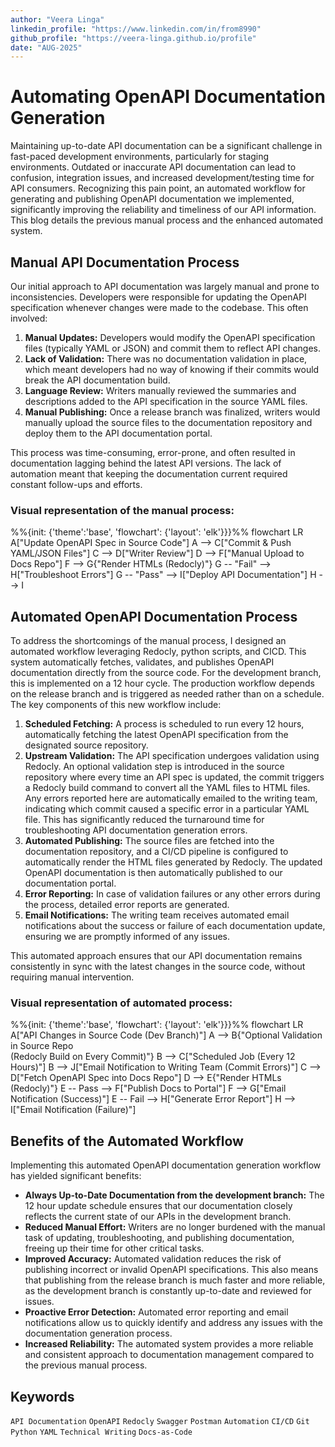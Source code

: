 ```yaml
---
author: "Veera Linga"
linkedin_profile: "https://www.linkedin.com/in/from8990"
github_profile: "https://veera-linga.github.io/profile"
date: "AUG-2025"
---
```


# Automating OpenAPI Documentation Generation

Maintaining up-to-date API documentation can be a significant challenge in fast-paced development environments, particularly for staging environments. Outdated or inaccurate API documentation can lead to confusion, integration issues, and increased development/testing time for API consumers. Recognizing this pain point, an automated workflow for generating and publishing OpenAPI documentation we implemented, significantly improving the reliability and timeliness of our API information. This blog details the previous manual process and the enhanced automated system.

## Manual API Documentation Process

Our initial approach to API documentation was largely manual and prone to inconsistencies. Developers were responsible for updating the OpenAPI specification whenever changes were made to the codebase. This often involved:

1. **Manual Updates:** Developers would modify the OpenAPI specification files (typically YAML or JSON) and commit them to reflect API changes.  
2. **Lack of Validation:** There was no documentation validation in place, which meant developers had no way of knowing if their commits would break the API documentation build.  
3. **Language Review:** Writers manually reviewed the summaries and descriptions added to the API specification in the source YAML files.  
4. **Manual Publishing:** Once a release branch was finalized, writers would manually upload the source files to the documentation repository and deploy them to the API documentation portal.  

This process was time-consuming, error-prone, and often resulted in documentation lagging behind the latest API versions. The lack of automation meant that keeping the documentation current required constant follow-ups and efforts.

### Visual representation of the manual process:

<div class="mermaid">
%%{init: {'theme':'base', 'flowchart': {'layout': 'elk'}}}%%
flowchart LR
  A["Update OpenAPI Spec in Source Code"]
  A --> C["Commit & Push YAML/JSON Files"]
  C --> D["Writer Review"]
  D --> F["Manual Upload to Docs Repo"]
  F --> G{"Render HTMLs (Redocly)"}
  G -- "Fail" --> H["Troubleshoot Errors"]
  G -- "Pass" --> I["Deploy API Documentation"]
  H --> I
</div>

## Automated OpenAPI Documentation Process

To address the shortcomings of the manual process, I designed an automated workflow leveraging Redocly, python scripts, and CICD. This system automatically fetches, validates, and publishes OpenAPI documentation directly from the source code. For the development branch, this is implemented on a 12 hour cycle. The production workflow depends on the release branch and is triggered as needed rather than on a schedule. The key components of this new workflow include:

1. **Scheduled Fetching:** A process is scheduled to run every 12 hours, automatically fetching the latest OpenAPI specification from the designated source repository.  
2. **Upstream Validation:** The API specification undergoes validation using Redocly. An optional validation step is introduced in the source repository where every time an API spec is updated, the commit triggers a Redocly build command to convert all the YAML files to HTML files. Any errors reported here are automatically emailed to the writing team, indicating which commit caused a specific error in a particular YAML file. This has significantly reduced the turnaround time for troubleshooting API documentation generation errors.  
3. **Automated Publishing:** The source files are fetched into the documentation repository, and a CI/CD pipeline is configured to automatically render the HTML files generated by Redocly. The updated OpenAPI documentation is then automatically published to our documentation portal.  
4. **Error Reporting:** In case of validation failures or any other errors during the process, detailed error reports are generated.  
5. **Email Notifications:** The writing team receives automated email notifications about the success or failure of each documentation update, ensuring we are promptly informed of any issues.  

This automated approach ensures that our API documentation remains consistently in sync with the latest changes in the source code, without requiring manual intervention.

### Visual representation of automated process:

<div class="mermaid">
%%{init: {'theme':'base', 'flowchart': {'layout': 'elk'}}}%%
flowchart LR
  A["API Changes in Source Code (Dev Branch)"]
  A --> B{"Optional Validation in Source Repo</br>(Redocly Build on Every Commit)"}
  B --> C["Scheduled Job (Every 12 Hours)"]
  B --> J["Email Notification to Writing Team (Commit Errors)"]
  C --> D["Fetch OpenAPI Spec into Docs Repo"]
  D --> E{"Render HTMLs (Redocly)"}
  E -- Pass --> F["Publish Docs to Portal"]
  F --> G["Email Notification (Success)"]
  E -- Fail --> H["Generate Error Report"]
  H --> I["Email Notification (Failure)"]
</div>

## Benefits of the Automated Workflow

Implementing this automated OpenAPI documentation generation workflow has yielded significant benefits:

* **Always Up-to-Date Documentation from the development branch:** The 12 hour update schedule ensures that our documentation closely reflects the current state of our APIs in the development branch.  
* **Reduced Manual Effort:** Writers are no longer burdened with the manual task of updating, troubleshooting, and publishing documentation, freeing up their time for other critical tasks.  
* **Improved Accuracy:** Automated validation reduces the risk of publishing incorrect or invalid OpenAPI specifications. This also means that publishing from the release branch is much faster and more reliable, as the development branch is constantly up-to-date and reviewed for issues.  
* **Proactive Error Detection:** Automated error reporting and email notifications allow us to quickly identify and address any issues with the documentation generation process.  
* **Increased Reliability:** The automated system provides a more reliable and consistent approach to documentation management compared to the previous manual process.  

## Keywords

`API Documentation` `OpenAPI` `Redocly` `Swagger` `Postman` `Automation` `CI/CD` `Git` `Python` `YAML` `Technical Writing` `Docs-as-Code`
